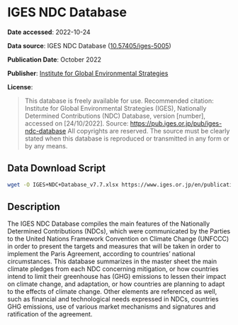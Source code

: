 # IGES NDC Database

**Date accessed**: 2022-10-24

**Data source**: IGES NDC Database ([10.57405/iges-5005](https://www.iges.or.jp/en/pub/iges-indc-ndc-database/en))

**Publication Date**: October 2022

**Publisher**: [Institute for Global Environmental Strategies](https://www.iges.or.jp/en)

**License**:
>This database is freely available for use. Recommended citation: Institute for Global Environmental Strategies (IGES), Nationally Determined Contributions (NDC) Database, version [number], accessed on [24/10/2022]. Source: https://pub.iges.or.jp/pub/iges-ndc-database
All copyrights are reserved. The source must be clearly stated when this database is reproduced or transmitted in any form or by any means.

## Data Download Script
```sh
wget -O IGES+NDC+Database_v7.7.xlsx https://www.iges.or.jp/en/publication_documents/pub/data/en/5005/IGES+NDC+Database_v7.7.xlsx
```

## Description
The IGES NDC Database compiles the main features of the Nationally Determined Contributions (NDCs), which were communicated by the Parties to the United Nations Framework Convention on Climate Change (UNFCCC) in order to present the targets and measures that will be taken in order to implement the Paris Agreement, according to countries’ national circumstances. This database summarizes in the master sheet the main climate pledges from each NDC concerning mitigation, or how countries intend to limit their greenhouse has (GHG) emissions to lessen their impact on climate change, and adaptation, or how countries are planning to adapt to the effects of climate change. Other elements are referenced as well, such as financial and technological needs expressed in NDCs, countries GHG emissions, use of various market mechanisms and signatures and ratification of the agreement.
